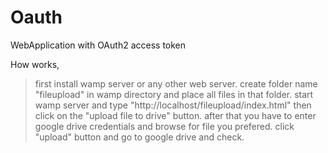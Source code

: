 # Oauth
WebApplication with OAuth2 access token

How works,
>first install wamp server or any other web server.
>create folder name "fileupload" in wamp directory and place all files in that folder.
>start wamp server and type "http://localhost/fileupload/index.html"
>then click on the "upload file to drive" button.
>after that you have to enter google drive credentials and browse for file you prefered.
>click "upload" button and go to google drive and check. 

